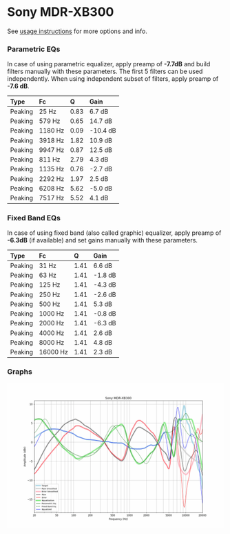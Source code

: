 # Sony MDR-XB300
See [usage instructions](https://github.com/jaakkopasanen/AutoEq#usage) for more options and info.

### Parametric EQs
In case of using parametric equalizer, apply preamp of **-7.7dB** and build filters manually
with these parameters. The first 5 filters can be used independently.
When using independent subset of filters, apply preamp of **-7.6 dB**.

| Type    | Fc      |    Q | Gain     |
|:--------|:--------|:-----|:---------|
| Peaking | 25 Hz   | 0.83 | 6.7 dB   |
| Peaking | 579 Hz  | 0.65 | 14.7 dB  |
| Peaking | 1180 Hz | 0.09 | -10.4 dB |
| Peaking | 3918 Hz | 1.82 | 10.9 dB  |
| Peaking | 9947 Hz | 0.87 | 12.5 dB  |
| Peaking | 811 Hz  | 2.79 | 4.3 dB   |
| Peaking | 1135 Hz | 0.76 | -2.7 dB  |
| Peaking | 2292 Hz | 1.97 | 2.5 dB   |
| Peaking | 6208 Hz | 5.62 | -5.0 dB  |
| Peaking | 7517 Hz | 5.52 | 4.1 dB   |

### Fixed Band EQs
In case of using fixed band (also called graphic) equalizer, apply preamp of **-6.3dB**
(if available) and set gains manually with these parameters.

| Type    | Fc       |    Q | Gain    |
|:--------|:---------|:-----|:--------|
| Peaking | 31 Hz    | 1.41 | 6.6 dB  |
| Peaking | 63 Hz    | 1.41 | -1.8 dB |
| Peaking | 125 Hz   | 1.41 | -4.3 dB |
| Peaking | 250 Hz   | 1.41 | -2.6 dB |
| Peaking | 500 Hz   | 1.41 | 5.3 dB  |
| Peaking | 1000 Hz  | 1.41 | -0.8 dB |
| Peaking | 2000 Hz  | 1.41 | -6.3 dB |
| Peaking | 4000 Hz  | 1.41 | 2.6 dB  |
| Peaking | 8000 Hz  | 1.41 | 4.8 dB  |
| Peaking | 16000 Hz | 1.41 | 2.3 dB  |

### Graphs
![](./Sony%20MDR-XB300.png)